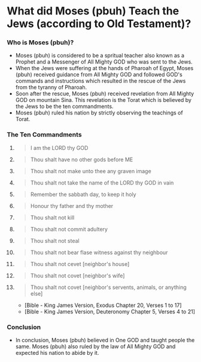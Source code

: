 # What did Moses (pbuh) Teach the Jews (according to Old Testament)?
### Who is Moses (pbuh)?
* Moses (pbuh) is considered to be a spritual teacher also known as a Prophet and a Messenger of All Mighty GOD who was sent to the Jews.
* When the Jews were suffering at the hands of Pharoah of Egypt, Moses (pbuh) received guidance from All Mighty GOD and followed GOD's commands and instructions which resulted in the rescue of the Jews from the tyranny of Pharoah.
* Soon after the rescue, Moses (pbuh) received revelation from All Mighty GOD on mountain Sina. This revelation is the Torat which is believed by the Jews to be the ten commandments.
* Moses (pbuh) ruled his nation by strictly observing the teachings of Torat.

### The Ten Commandments
1. > I am the LORD thy GOD
2. > Thou shalt have no other gods before ME
3. > Thou shalt not make unto thee any graven image
4. > Thou shalt not take the name of the LORD thy GOD in vain
5. > Remember the sabbath day, to keep it holy
6. > Honour thy father and thy mother
7. > Thou shalt not kill
8. > Thou shalt not commit adultery
9. > Thou shalt not steal
10. > Thou shalt not bear flase witness against thy neighbour
11. > Thou shalt not cevet [neighbor's house]
12. > Thou shalt not covet [neighbor's wife]
13. > Thou shalt not covet [neighbor's servents, animals, or anything else]

	* [Bible - King James Version, Exodus Chapter 20, Verses 1 to 17]
	* [Bible - King James Version, Deuteronomy Chapter 5, Verses 4 to 21]
	
### Conclusion
* In conclusion, Moses (pbuh) believed in One GOD and taught people the same. Moses (pbuh) also ruled by the law of All Mighty GOD and expected his nation to abide by it.